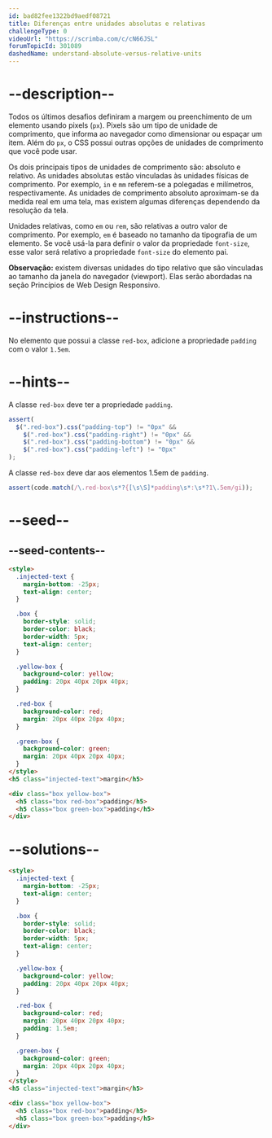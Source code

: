```yaml
---
id: bad82fee1322bd9aedf08721
title: Diferenças entre unidades absolutas e relativas
challengeType: 0
videoUrl: "https://scrimba.com/c/cN66JSL"
forumTopicId: 301089
dashedName: understand-absolute-versus-relative-units
---
```


# --description--

Todos os últimos desafios definiram a margem ou preenchimento de um elemento usando pixels (`px`). Pixels são um tipo de unidade de comprimento, que informa ao navegador como dimensionar ou espaçar um item. Além do `px`, o CSS possui outras opções de unidades de comprimento que você pode usar.

Os dois principais tipos de unidades de comprimento são: absoluto e relativo. As unidades absolutas estão vinculadas às unidades físicas de comprimento. Por exemplo, `in` e `mm` referem-se a polegadas e milímetros, respectivamente. As unidades de comprimento absoluto aproximam-se da medida real em uma tela, mas existem algumas diferenças dependendo da resolução da tela.

Unidades relativas, como `em` ou `rem`, são relativas a outro valor de comprimento. Por exemplo, `em` é baseado no tamanho da tipografia de um elemento. Se você usá-la para definir o valor da propriedade `font-size`, esse valor será relativo a propriedade `font-size` do elemento pai.

**Observação:** existem diversas unidades do tipo relativo que são vinculadas ao tamanho da janela do navegador (viewport). Elas serão abordadas na seção Princípios de Web Design Responsivo.

# --instructions--

No elemento que possui a classe `red-box`, adicione a propriedade `padding` com o valor `1.5em`.

# --hints--

A classe `red-box` deve ter a propriedade `padding`.

```js
assert(
  $(".red-box").css("padding-top") != "0px" &&
    $(".red-box").css("padding-right") != "0px" &&
    $(".red-box").css("padding-bottom") != "0px" &&
    $(".red-box").css("padding-left") != "0px"
);
```

A classe `red-box` deve dar aos elementos 1.5em de `padding`.

```js
assert(code.match(/\.red-box\s*?{[\s\S]*padding\s*:\s*?1\.5em/gi));
```

# --seed--

## --seed-contents--

```html
<style>
  .injected-text {
    margin-bottom: -25px;
    text-align: center;
  }

  .box {
    border-style: solid;
    border-color: black;
    border-width: 5px;
    text-align: center;
  }

  .yellow-box {
    background-color: yellow;
    padding: 20px 40px 20px 40px;
  }

  .red-box {
    background-color: red;
    margin: 20px 40px 20px 40px;
  }

  .green-box {
    background-color: green;
    margin: 20px 40px 20px 40px;
  }
</style>
<h5 class="injected-text">margin</h5>

<div class="box yellow-box">
  <h5 class="box red-box">padding</h5>
  <h5 class="box green-box">padding</h5>
</div>
```

# --solutions--

```html
<style>
  .injected-text {
    margin-bottom: -25px;
    text-align: center;
  }

  .box {
    border-style: solid;
    border-color: black;
    border-width: 5px;
    text-align: center;
  }

  .yellow-box {
    background-color: yellow;
    padding: 20px 40px 20px 40px;
  }

  .red-box {
    background-color: red;
    margin: 20px 40px 20px 40px;
    padding: 1.5em;
  }

  .green-box {
    background-color: green;
    margin: 20px 40px 20px 40px;
  }
</style>
<h5 class="injected-text">margin</h5>

<div class="box yellow-box">
  <h5 class="box red-box">padding</h5>
  <h5 class="box green-box">padding</h5>
</div>
```
